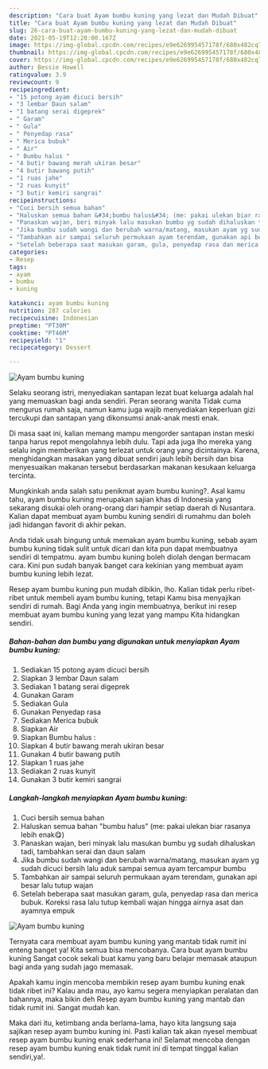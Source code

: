 ```yaml
---
description: "Cara buat Ayam bumbu kuning yang lezat dan Mudah Dibuat"
title: "Cara buat Ayam bumbu kuning yang lezat dan Mudah Dibuat"
slug: 26-cara-buat-ayam-bumbu-kuning-yang-lezat-dan-mudah-dibuat
date: 2021-05-19T12:28:00.167Z
image: https://img-global.cpcdn.com/recipes/e9e626995457178f/680x482cq70/ayam-bumbu-kuning-foto-resep-utama.jpg
thumbnail: https://img-global.cpcdn.com/recipes/e9e626995457178f/680x482cq70/ayam-bumbu-kuning-foto-resep-utama.jpg
cover: https://img-global.cpcdn.com/recipes/e9e626995457178f/680x482cq70/ayam-bumbu-kuning-foto-resep-utama.jpg
author: Bessie Howell
ratingvalue: 3.9
reviewcount: 9
recipeingredient:
- "15 potong ayam dicuci bersih"
- "3 lembar Daun salam"
- "1 batang serai digeprek"
- " Garam"
- " Gula"
- " Penyedap rasa"
- " Merica bubuk"
- " Air"
- " Bumbu halus "
- "4 butir bawang merah ukiran besar"
- "4 butir bawang putih"
- "1 ruas jahe"
- "2 ruas kunyit"
- "3 butir kemiri sangrai"
recipeinstructions:
- "Cuci bersih semua bahan"
- "Haluskan semua bahan &#34;bumbu halus&#34; (me: pakai ulekan biar rasanya lebih enak😋)"
- "Panaskan wajan, beri minyak lalu masukan bumbu yg sudah dihaluskan tadi, tambahkan serai dan daun salam"
- "Jika bumbu sudah wangi dan berubah warna/matang, masukan ayam yg sudah dicuci bersih lalu aduk sampai semua ayam tercampur bumbu"
- "Tambahkan air sampai seluruh permukaan ayam terendam, gunakan api besar lalu tutup wajan"
- "Setelah beberapa saat masukan garam, gula, penyedap rasa dan merica bubuk. Koreksi rasa lalu tutup kembali wajan hingga airnya asat dan ayamnya empuk"
categories:
- Resep
tags:
- ayam
- bumbu
- kuning

katakunci: ayam bumbu kuning 
nutrition: 287 calories
recipecuisine: Indonesian
preptime: "PT30M"
cooktime: "PT46M"
recipeyield: "1"
recipecategory: Dessert

---
```



![Ayam bumbu kuning](https://img-global.cpcdn.com/recipes/e9e626995457178f/680x482cq70/ayam-bumbu-kuning-foto-resep-utama.jpg)

Selaku seorang istri, menyediakan santapan lezat buat keluarga adalah hal yang memuaskan bagi anda sendiri. Peran seorang  wanita Tidak cuma mengurus rumah saja, namun kamu juga wajib menyediakan keperluan gizi tercukupi dan santapan yang dikonsumsi anak-anak mesti enak.

Di masa  saat ini, kalian memang mampu mengorder santapan instan meski tanpa harus repot mengolahnya lebih dulu. Tapi ada juga lho mereka yang selalu ingin memberikan yang terlezat untuk orang yang dicintainya. Karena, menghidangkan masakan yang dibuat sendiri jauh lebih bersih dan bisa menyesuaikan makanan tersebut berdasarkan makanan kesukaan keluarga tercinta. 



Mungkinkah anda salah satu penikmat ayam bumbu kuning?. Asal kamu tahu, ayam bumbu kuning merupakan sajian khas di Indonesia yang sekarang disukai oleh orang-orang dari hampir setiap daerah di Nusantara. Kalian dapat membuat ayam bumbu kuning sendiri di rumahmu dan boleh jadi hidangan favorit di akhir pekan.

Anda tidak usah bingung untuk memakan ayam bumbu kuning, sebab ayam bumbu kuning tidak sulit untuk dicari dan kita pun dapat membuatnya sendiri di tempatmu. ayam bumbu kuning boleh diolah dengan bermacam cara. Kini pun sudah banyak banget cara kekinian yang membuat ayam bumbu kuning lebih lezat.

Resep ayam bumbu kuning pun mudah dibikin, lho. Kalian tidak perlu ribet-ribet untuk membeli ayam bumbu kuning, tetapi Kamu bisa menyajikan sendiri di rumah. Bagi Anda yang ingin membuatnya, berikut ini resep membuat ayam bumbu kuning yang lezat yang mampu Kita hidangkan sendiri.

<!--inarticleads1-->

##### Bahan-bahan dan bumbu yang digunakan untuk menyiapkan Ayam bumbu kuning:

1. Sediakan 15 potong ayam dicuci bersih
1. Siapkan 3 lembar Daun salam
1. Sediakan 1 batang serai digeprek
1. Gunakan  Garam
1. Sediakan  Gula
1. Gunakan  Penyedap rasa
1. Sediakan  Merica bubuk
1. Siapkan  Air
1. Siapkan  Bumbu halus :
1. Siapkan 4 butir bawang merah ukiran besar
1. Gunakan 4 butir bawang putih
1. Siapkan 1 ruas jahe
1. Sediakan 2 ruas kunyit
1. Gunakan 3 butir kemiri sangrai




<!--inarticleads2-->

##### Langkah-langkah menyiapkan Ayam bumbu kuning:

1. Cuci bersih semua bahan
1. Haluskan semua bahan &#34;bumbu halus&#34; (me: pakai ulekan biar rasanya lebih enak😋)
1. Panaskan wajan, beri minyak lalu masukan bumbu yg sudah dihaluskan tadi, tambahkan serai dan daun salam
1. Jika bumbu sudah wangi dan berubah warna/matang, masukan ayam yg sudah dicuci bersih lalu aduk sampai semua ayam tercampur bumbu
1. Tambahkan air sampai seluruh permukaan ayam terendam, gunakan api besar lalu tutup wajan
1. Setelah beberapa saat masukan garam, gula, penyedap rasa dan merica bubuk. Koreksi rasa lalu tutup kembali wajan hingga airnya asat dan ayamnya empuk
<img src="//assets-global.cpcdn.com/assets/icons/button_play-2c75c40dde080a61004c1f40b05d8f140eaff45d7e9e6481dc71c63d2e7c4909.png" alt="Ayam bumbu kuning">



Ternyata cara membuat ayam bumbu kuning yang mantab tidak rumit ini enteng banget ya! Kita semua bisa mencobanya. Cara buat ayam bumbu kuning Sangat cocok sekali buat kamu yang baru belajar memasak ataupun bagi anda yang sudah jago memasak.

Apakah kamu ingin mencoba membikin resep ayam bumbu kuning enak tidak ribet ini? Kalau anda mau, ayo kamu segera menyiapkan peralatan dan bahannya, maka bikin deh Resep ayam bumbu kuning yang mantab dan tidak rumit ini. Sangat mudah kan. 

Maka dari itu, ketimbang anda berlama-lama, hayo kita langsung saja sajikan resep ayam bumbu kuning ini. Pasti kalian tak akan nyesel membuat resep ayam bumbu kuning enak sederhana ini! Selamat mencoba dengan resep ayam bumbu kuning enak tidak rumit ini di tempat tinggal kalian sendiri,ya!.


